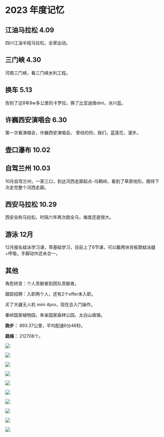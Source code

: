 # 2023 年度记忆



## 江油马拉松 4.09

四川江油半程马拉松，全家出动。



## 三门峡 4.30

河南三门峡，看三门峡水利工程。



## 换车 5.13

告别了近8年8w多公里的卡罗拉，换了比亚迪唐dmi，冰川蓝。



## 许巍西安演唱会 6.30

第一次看演唱会，许巍西安演唱会。 曾经的你，我们，蓝莲花，漫步。



## 壶口瀑布 10.02







## 自驾兰州 10.03

10月自驾兰州，一家三口，到达河西走廊起点-乌鞘岭，看到了草原地形。期待下次走完整个河西走廊。



## 西安马拉松 10.29

西安全称马拉松，时隔六年再次跑全马，难度还是很大。



## 游泳 12月

12月报名蛙泳学习课，零基础学习，目前上了6节课，可以戴两块背板蹬蛙泳腿+呼吸，手脚动作还未合一。



## 其他

角色转变：个人贡献者到团队贡献者。

跟踪招聘：入职两个人，还有2个offer未入职。

买了大疆无人机 mini 4pro，现在会入门操作。

秦岭国家植物园，朱雀国家森林公园，太白山唐镇。



**跑步：** 893.37公里，平均配速6分46秒。

**跳绳：** 212708个。



![](./1.jpg)

![](./2.jpg)

![](./3.jpg)

![](./4.jpg)

![](./5.jpg)

![](./6.jpg)

![](./7.jpg)

![](./8.jpg)

![](./9.jpg)

![](./10.jpg)





